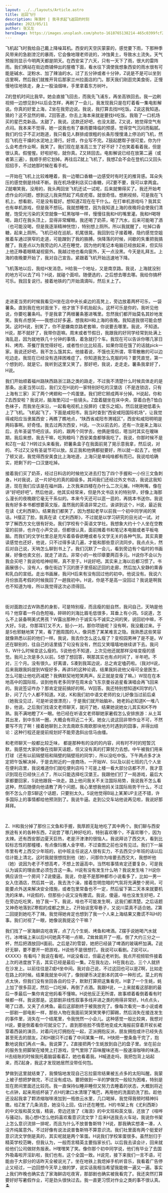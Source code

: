 ```yaml
---
layout: ../../layouts/Article.astro
title: 巡回飞行
description: 降落时 | 我寻求起飞返回的时刻
pubDate: 2023/05/11
author: 张又左
heroImage: https://images.unsplash.com/photo-1618765138214-465c0399fcf2?q=80&w=2940&auto=format&fit=crop
---
```


飞机起飞时我给自己戴上降噪耳机。西安的天空灰蒙蒙的，感觉要下雨，下那种季风带来的急剧滂沱的暴雨，它会像地理老师说的，冲蚀黄土，导致水土流失。天气预报则显示今明两天都是阴天。在西安呆了六天，只有一天下了雨，很大的雷阵雨。我们俩站在街边商铺伸出的屋檐下面，看水往下滴使我想象西安的雨水很有可能是碱水、淀粉水、加了辣油的水。过了五分钟或者十分钟，Z说是不是可以坐到店里啊，然后我们就推开背后那家兰州拉面店的门。那天我们刚逛完美食街，正慢慢地往地铁走，身上一股油烟味，手里拿着东方树叶。

Z的登机时间比我早。她会直接飞回去，而我先飞浦东，再坐高铁回去。我一边刷视频一边想见到H以后会怎样，再刷了一会儿，我发现我只是在盯着看一集电影解说。你真的好爱上海，Z坐在我旁边说。我说，我打算去找H吃饭。Z说这我知道。猜的？这不显然的嘛，Z回答道，你去上海本来就是要找H吃饭。我吸了一口机场买的星巴克新品。太甜了，我说。这款还好吧，也没太甜。Z又说，她觉得空气有点闷。我本来不觉得，她一说我也有了暴雨要降临的预感，觉得空气沉闷而黏腻。我们的位子不正对跑道，我只看见人群排成很粗的长条形慢慢涌上停泊的飞机，然后飞机在干燥的水泥地上滑行。好烦，作业写不完。Z鼓起腮帮子很可爱。你为什么会考虑作业啊，我笑了。我们现在是准高三生了好不好？Z也笑着看着我，但是很认真。假惺惺。好啦好啦，就你真。Z又转回去。电影解说已经在放第二遍（或者第三遍），我顺手把它划掉。再往后Z就上飞机了，我想Z会不会在登机口又回头招招手，不过她那时候在看手机。

一开始在飞机上比较难睡着，我一边嚼口香糖一边感受时有时无的推背感。耳朵失压的感觉倒是持续不断。我在机场便利店买口香糖，问Z要不要，我可以拿两盒。Z就嘲笑我，没用的，我头两回坐飞机还试一试呢，后来就懒得买了。我还开始考虑作业的问题，想到这儿我突然起了鸡皮疙瘩。就很奇怪。想刷视频，可是我在飞机上。想看剧，可是没有载好。想知道Z现在在干什么。在打单机游戏吗？我其实也有单机游戏，但是我不想玩。我就想睡觉，因为我知道上海的夜晚将会使我们清醒，饱受光污染的天空就像一缸黑咖啡一样，慢慢往我和H的嘴里灌。我和H喝呀喝，路灯在我头顶上，显得非常耀眼。我还喝了奶茶，喝了汽水，后来可能喝了酒（也可能没喝，但是我逐渐精神恍惚），特别想上厕所。所以我就醒了，吐掉口香糖，起来上厕所。飞机已经在巡航，机尾很晃。我回到位子接着睡，隐约感觉空姐推着车通过狭窄的走道，可能蹭到了我的胳膊。快降落的时候，间歇的失重把我搞醒了。我差点以为我旁边的人还在睡觉，因为他的笔记本电脑已经放起来，但实际上他正睁着眼睛凝视窗外。我越过他也看向窗外，天一点没黑。今天是礼拜五。上海的夜晚要开始了，我对自己宣告。紧跟着飞机开始迅速地下降。

飞机落地以后，我给H发消息。H给我一个地址，又是南京路。我说，上海就没别的地方可以去了吗？H说，就碰个面呗。随便选的，之后想去哪去哪。我给你搞杯可乐。我回复说行。接着地铁的门开始滴滴叫，然后关上了。

<br />

走进麦当劳的时候我看见H坐在店中央长桌边的高凳上，旁边放着两杯可乐，一袋薯条。直到我在他对面坐下，他才放下手机抬起头。这杯可乐是你的，我听见他说，你要吃薯条吗。于是我拿了两根薯条塞进嘴里。忽然我们都开始莫名其妙地发笑。我有点想哭——我想过好多遍，想我和H和上海的夜晚。我知道我很可能会想哭。这时H说，别笑了，你不是嫌南京路老套嘛，你说要去哪里。我说，不知道。H说，那不就好了，我带你逛嘛。周末或者节假日，我跟我的好同学经常到处满上海乱逛，因为就地铁几十分钟的事情，着急就打个车。我现在可以告诉你哪几家日料、烤肉、茶餐厅我觉得好吃，或者性价比比较高，如果你现在饿了的话就pick一家。我说还好吧，我不怎么饿其实。他接着说，不饿也无所谓，零零散散的可以边吃边走。我现在已经没有选择困难症了。你知道我怎么克服的吗？要凭直觉，第一个想到的，就是它。我听到这里又笑了。那好吧，我说，走走走。薯条我拿好了，H说。

我们开始顺着福州路陕西路浙江路之类的路走，不过我不清楚什么时候具体走的是那条。出麦当劳以后，我们又在H说的一家特别好吃的汉堡店（不是连锁店，只有上海有三家）买了两个烤翅和一个鸡蛋堡。我们把它掰成两半分掉。H说起，你和Z去西安啦？我说对，脑海里闪过一些镜头。Z盘着腿坐在床中央，穿着白色T恤白色袜子，而我坐在床沿，一起看电视机上投屏的《爱乐之城》。然后就是她低着头上了飞机。飞机起飞了，下面是咸阳市。我当时查到“西安咸阳国际机场”，让我觉得咸阳应当隶属西安；再瞧了瞧地点，“陕西省咸阳市渭城区”，西安和咸阳明明是两码事啊。好奇怪。我去过两次西安，H说。一次以前去的，还有一次是来上海以后，去年圣诞节吧应该。妈的，跟两个同学去，他俩是情侣，嗯当时其实在暧昧期，我后来想，我去干嘛，吃狗粮吗？西安美食都够我吃了。我说，你那时候不是和Z在一起？H转过头来看我，把薯条盒子在我面前晃了晃示意我拿，然后说，对的。不过Z又没有圣诞节可以放。反正我和他俩都挺要好，所以就一起去了。他顿了顿又说，我觉得西安美食比上海地道，上海只是单纯啥都有而已。我说哈哈确实，把剩下的一口汉堡吃掉。

接着我们买了奶茶，经过日料店的时候他又进去打包了四个手握和一小份三文鱼刺身。H对我说，这一片好吃的真的超级多。其间我们还经过外文书店，我说这我知道，现在我们应该是在福州路，上次我来四楼在办什么二次元展。H咧咧嘴，像在讲“好吧好吧”。然后他说，他其实经常来，但是外文书店关的特别早，好像上海那么漫长的夜晚跟它毫无干系似的。本来今天还可以逛一逛的，再挑本书送你。我说我有好多本书都想要英文版，虽然我的英语非常之烂。诶讲到这个，H说，最近我在读《尤利西斯》。结果我们都笑了，因为想起老早以前我一个初中同学闹的笑话。H摆正了脸，我真在读《尤利西斯》，不过就是以学习研究的目光试一试。对学了解西方文化很有好处。我们学校有个英语文学社。我想象大约十个人坐在空教室的前排，也许在小声交谈，但都很认真，面前摊着书和笔记本电脑或者平板电脑。而我们的文学社里总是充斥着昏昏欲睡或者与文学无关的各种气氛。其实真要读感觉也还好，他说，只不过得多读几遍，才能和那些意识流同步。我点点头，然后对自己说，天呐怎么聊到书上了。我们沉默了一会儿，看到旁边有个临时的书画展，好像也卖文创，就走了进去。非常小的一枚印章要两百多元。H说你不会以为我会买吧？我说哈哈神经啊，真不至于。H说好吧。其实来上海以后都习惯了。书画展很小，没有人，像在街边下沉的匣子里搭起迂回的走廊，然后加入安静的熏香和乳白的宣纸。走出书画展，我问H后来有没有回过他的初中。他说没有。我说六月份放高考假的时候我回了一趟我初中。H说，你是不是高一没回过？我说是啊我也不知道为啥，所以我觉得这次必须得回。

<br />

街对面跑过去W熟悉的身影，可是特别瘦，而且瘦的挺自然，我问自己，天呐是他吗？他穿着一件白色短袖，碎碎的刘海比眉毛低很多，耳垂上有小洞。S说道，怎么不上装备啊美式男孩？W露出那种介于诚实与不诚实之间的笑，说回初中嘛，不大好。S说，你那耳钉又不大，挺小一对。那你项链呢？没有啊，我没戴过来。于是S也邪魅地笑了笑，看了圈周围的人，像洞悉了某某难言之隐。我熟悉这些笑容就像熟悉以前的他们一样。我说，我去你怎么这么瘦了？变校园男神了是不是。W还在聊别的，往自己的话里插了句没有没有，然后又笑嘻嘻地继续讲下去。我问S，W什么时候变这么瘦的。S说他也不知道，上次见他还就那样没啥变瘦的感觉。我问上次是多久以前。S想了想回答，啊那其实也有点时间了，半年吧。不对，三个月。没有很久。好离谱，S凑到我耳边说，总之肯定嗑药啦。（我对H说，后来我跟我妈提到W瘦好多，再讲S的这种论调，结果我妈说他父母可全是医生，怎么可能让他吃药减肥？我俩默契地短笑两声。反正就是变瘦了嘛。）W现在在本地高中的国际班，谈到他有老多同学在周末会飞东京曼谷追星看演唱会再飞回来的。我说签证咋办？那肯定提前搞好的啊，W回答。我还特别想知道K同学的八卦，问了几个人都不知道。X说，K和我们初中语文老师的女儿好像当过前后桌（她我没见过，可是听说很漂亮），于是我们就开始脑补。她老妈必知道K一堆八卦，他说。之后我们找语文老师聊天，就问了她，结果她说她女儿其实和K不咋熟。我不满地瞪了X一眼。他已经在听语文老师聊她家暑假怎么安排旅游：从土耳其出发，到中东转一圈，大概会有将近二十天。她女儿说这回非带作业不可，不然要写不完了啊！接着她聊到上次去南欧东南欧那块地方时遇到的囧事，并得出结论：这种行程还是提前规划好不能旁逸斜出信马由缰。

和老师聊天一般都比较乏味， 都是那种有的没的的内容，间有时不时的短暂沉默，我感觉大家好像在找聊天话题，但又没有真的打算努力去想。中午被我们用来打球（还有以前隔壁班和隔壁的隔壁班的同学），所以没吃中饭。下午两点多才决定把午饭解决掉，于是去附近的一座商场，一开始W、S以及以前七班的几个人坐在便利店里，我说难道你们就吃便利店吗？可是上楼一看大部分店都不开，我才意识到现在已经快三点了，所以只能选择吃汉堡王。我跟他们打了一局游戏，最后大家都要回家，S说他跟我一块走。路上他问我关不关注国际局势，我说我不怎么看这种，然后随便向他请教了两个问题。我心里想我他妈关注国际局势干什么，不过倒不怎么介意S聊这个话题，只要别太久。S说他觉得B站上某某UP主还不错，许多国际上的事情都给他预测到了。我说牛逼。走到公交车站他说再见啦，我说好那拜拜。

<br />

Z、H和我分掉了那份三文鱼和手握，我厚颜无耻地吃了其中两个。我们聊与西安旅途有关的各种东西，Z说尝了哪几种好吃的，特别喜欢哪个，不喜欢哪个，因为太辣。还有西安那边夏天巨热，老是汗津津的很恼人。我说拜访了西交大，看到比较标志性的那幢楼，有点像玛雅人金字塔，不过查图之前也没有见过。我们下一届市里有考上西交少年班的，初中班主任说这人很有实力，不去西交少年班的话以后估计能上清北，这时我就很想找到他（她），问那你为啥要去西交大，我想听他（她）说因为老子不想高考，不想上苦逼高中。当然啦事情肯定还要复杂，可是我认为诚实的理由里必须包含这一条。H说有没有发生什么呐？我说发生啥？H说你俩应该住一个房间？Z说傻逼。我说，你是不是那种都市小说看多了，比如一男一女入住酒店，然后其一说，我去洗个澡，接着忽明忽暗的气氛将充满整个房间，可能要点外送来解决安全措施，或者包里常备也不一定，然后留下第二天本来就要机洗的床单。H说假的，但那些小说又没有撒谎。我说，傻逼，啥也没发生好吧，Z在旁边吃吃笑，拍了我一下。我说，啥也不可能发生啊，这我们都清楚。之后话题又神奇地落到Z寒假的成都之旅上。Z开始谈宽窄巷子，又说川菜真不适合她。Z第二回提到她吃不了辣。我觉得她肯定也想到了我一个人来上海结果又撒谎不叫H的事。我们对视了一眼，她像说我提这个干嘛？

我们找了一家海鲜店吃夜宵，点了几个生蚝、烤鱼和啤酒。Z摆手说她喝汽水就行。冰啤端上来以后H问她真不喝一点嘛，Z耸耸肩开了一瓶，倒了大约三分之一杯，然后把酒放回H面前。之后是Z的雪碧，她把已经装了啤酒的玻璃杯加满。Z说好无聊，要不要开一把游戏，H说他不是很想打。我说可以看剧。Z说可以，《XXXX》有看吗？我说在看呢。H说没看过，但最近老听到。我点开视频软件接着上次的进度放下去，其实已经是最后一集。Z在我左边，H在我右边，三个人就挤在沙发上。以前往往是Z或H坐中间。我对自己说，不过这回也可以是Z啊，比如走在路上的时候。结果我就坐中间了，像抛硬币决定剧本的其中一种形式。菜上的有点太快，但我们没有坐回各自的位子，默默打算把这集看完。H拿了一个生蚝，蚝上加了很多蒜泥，然后一口吃掉，再倒了点酒。我跟H说，一上来就看这部剧的最后一季最后一集你肯定他妈看不懂嘛。H说他反正无所谓，故事顺着看倒着看有时候都一样。我说那是。这部剧非线性叙事多线并进之类的用得非常好。H点点头，喝了口酒，又夹了点烤鱼。最后这部剧终于被我放完了。像每次看完一本小说或者一部剧一部电影一样，那些人物在我面前哭哭笑笑拳打脚踢，然后消失在接连发生的事件里，消失在一个结尾里，令我恍然一小会儿。这种感觉一般比较爽，我想对H说，要是倒着看你可就没它了。直到那些脸不情愿地变成大海报前穿着开衩长裙穿着西装的演员，对着闪光灯拥抱在一起，正派拥抱反派，朋友拥抱或许已经失去甚至死去的朋友。Z和H跟只不过看了中间某集一样。H快把一整条鱼干完了，抱歉地说我们再点一条。我说算了。Z直接把两个生蚝放到自己的盘子里。坐在前台的服务生把脚架在矮凳上打游戏，空气里除了蒜味腥味还有一股速溶咖啡的味道。H去结账的时候我托着脑袋看着Z，她也看着我。H喊道走吗，我把包背上站起来，而Z起身，我这才发现她居然没带任何包。

梦做到这里就结束了，我懊恼地发现自己忘拉窗帘结果被五点多的太阳叫醒。我蒙上被子想把梦做完，不过没有成功。要把做到一半的梦做完一般较为困难，特别是现在房间里面还比较亮。我一直保持似睡非睡但又努力去睡着的状态，大概到将近七点钟，起来用纸杯装了点H的漱口水清理了嘴巴，再用他的洗面奶洗了脸。趁他还没起我拿了颗浓缩咖啡液加到一瓶依云水里，几口喝掉，我觉得我顿时精神抖擞。给Z发了几条消息，她没马上回，估计还在睡觉。H的书架上有《尤利西斯》的中文版和英文版，精装，旁边还放了《海浪》的中文班和英文版，还放了《喧哗与骚动》。我心想H怎么他妈喜欢看意识流文学？后来H送我去火车站，我说你书架上怎么意识流排一排呢，而且为什么不放普鲁斯特？H说，那我确实想凑一凑，人没齐纯属意外。不过好像有说法说普鲁斯特不算意识流。我们社里面有两个挺爱好意识流文学倒是真的，其实呢就是两个笨蛋。H说我们学校笨蛋很多。虽然划归于精英学校范畴，但我认为，一般而言精英主要指家长们。以后我去读会计，回来就给他们公司做财务报表。H嘿嘿笑了笑。像你那个初中同学说，他们有毕业了去国外吸毒啦开淫趴啦，我们也有。这个全国一致。H说完，接下来我们一言不语，可能由于大部分的话昨天全被说光了。坐在地铁上我熄掉手机听音乐，我看着广告停止又经过，一边回想今天早上做的梦，说实话我相当希望我能做一遍又一遍。事实上我们昨晚也确实去了家海鲜店吃夜宵，那部剧也确实被我看完了。我还突然打算要好好写暑假作业，可是劲头很快过去。我一直更习惯对作业之类的事不很认真。 🏝️
